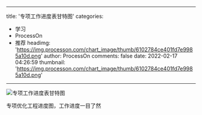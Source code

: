
---
title: '专项工作进度表甘特图'
categories: 
 - 学习
 - ProcessOn
 - 推荐
headimg: 'https://img.processon.com/chart_image/thumb/6102784ce401fd7e9985a10d.png'
author: ProcessOn
comments: false
date: 2022-02-17 04:26:59
thumbnail: 'https://img.processon.com/chart_image/thumb/6102784ce401fd7e9985a10d.png'
---

<div>   
<img class="thumb" alt="专项工作进度表甘特图" src="https://img.processon.com/chart_image/thumb/6102784ce401fd7e9985a10d.png" referrerpolicy="no-referrer">
<p>专项优化工程进度图，工作进度一目了然</p>  
</div>
            